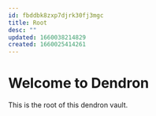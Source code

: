 ```yaml
---
id: fbddbk8zxp7djrk30fj3mgc
title: Root
desc: ""
updated: 1660038214829
created: 1660025414261
---
```


# Welcome to Dendron

This is the root of this dendron vault.
